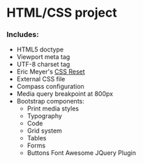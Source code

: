 HTML/CSS project
===

### Includes:

- HTML5 doctype
- Viewport meta tag
- UTF-8 charset tag
- Eric Meyer's [CSS Reset](http://meyerweb.com/eric/tools/css/reset/)
- External CSS file
- Compass configuration
- Media query breakpoint at 800px
- Bootstrap components:
  - Print media styles
  - Typography
  - Code
  - Grid system
  - Tables
  - Forms
  - Buttons
Font Awesome
JQuery Plugin
